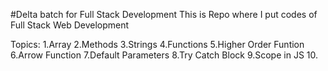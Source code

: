 #Delta batch for Full Stack Development
This is Repo where I put codes of Full Stack Web Development

Topics:
1.Array
2.Methods
3.Strings
4.Functions
5.Higher Order Funtion
6.Arrow Function
7.Default Parameters
8.Try Catch Block
9.Scope in JS
10.
